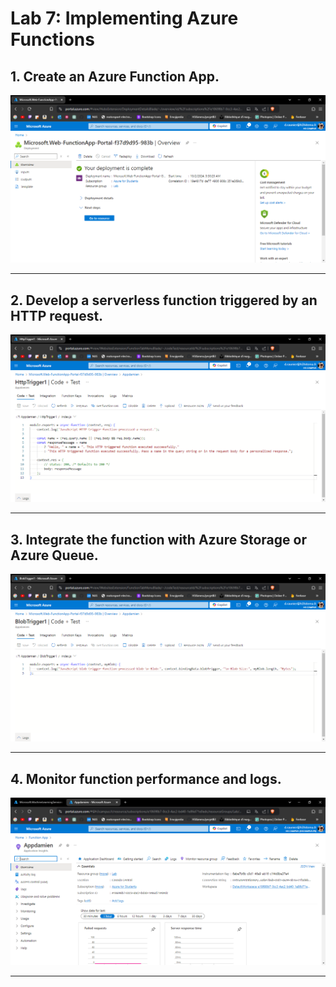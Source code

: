 # Lab 7: Implementing Azure Functions

## 1. Create an Azure Function App.

![Storage Account](./1.PNG)

---

## 2. Develop a serverless function triggered by an HTTP request.

![blobs](./2.PNG)

---

## 3. Integrate the function with Azure Storage or Azure Queue.

![Shared Access Signatures](./3.PNG)

---

## 4. Monitor function performance and logs.

![lifecycle](./4.PNG)

---

